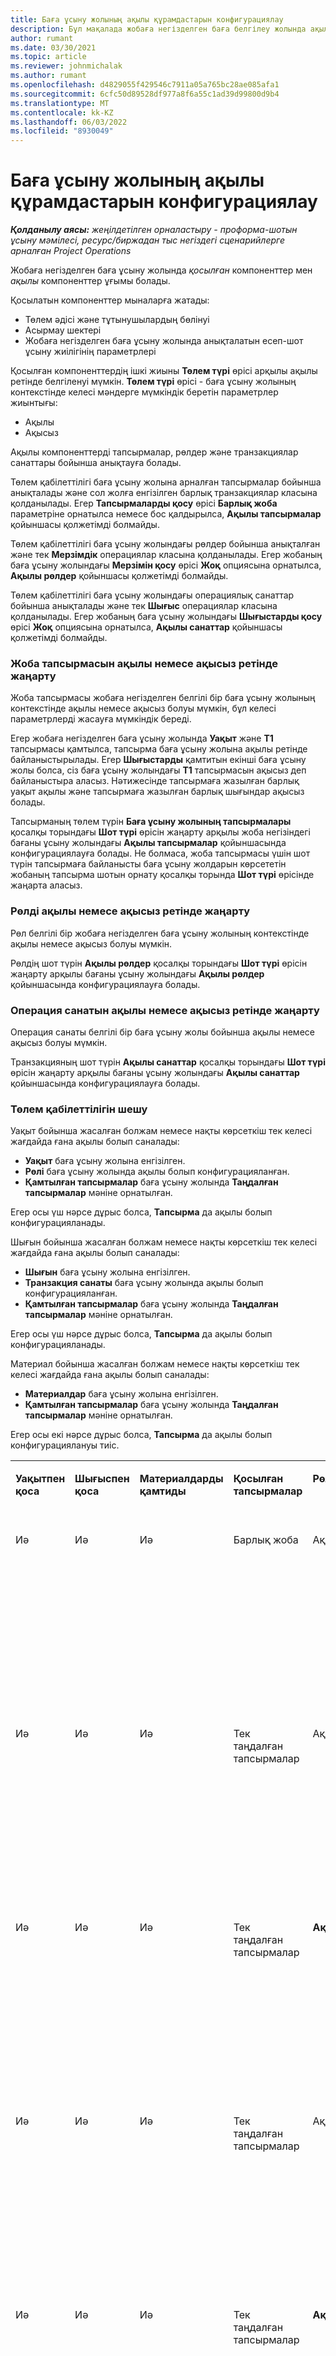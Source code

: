 ```yaml
---
title: Баға ұсыну жолының ақылы құрамдастарын конфигурациялау
description: Бұл мақалада жобаға негізделген баға белгілеу жолында ақылы және ақы алынбайтын құрамдастарды орнату туралы ақпарат берілген.
author: rumant
ms.date: 03/30/2021
ms.topic: article
ms.reviewer: johnmichalak
ms.author: rumant
ms.openlocfilehash: d4829055f429546c7911a05a765bc28ae085afa1
ms.sourcegitcommit: 6cfc50d89528df977a8f6a55c1ad39d99800d9b4
ms.translationtype: MT
ms.contentlocale: kk-KZ
ms.lasthandoff: 06/03/2022
ms.locfileid: "8930049"
---
```

# <a name="configure-the-chargeable-components-of-a-quote-line"></a>Баға ұсыну жолының ақылы құрамдастарын конфигурациялау 

_**Қолданылу аясы:** жеңілдетілген орналастыру - проформа-шотын ұсыну мәмілесі, ресурс/биржадан тыс негіздегі сценарийлерге арналған Project Operations_

Жобаға негізделген баға ұсыну жолында *қосылған* компоненттер мен *ақылы* компоненттер ұғымы болады.

Қосылатын компоненттер мыналарға жатады:

  - Төлем әдісі және тұтынушылардың бөлінуі
  - Асырмау шектері 
  - Жобаға негізделген баға ұсыну жолында анықталатын есеп-шот ұсыну жиілігінің параметрлері

Қосылған компоненттердің ішкі жиыны **Төлем түрі** өрісі арқылы ақылы ретінде белгіленуі мүмкін. **Төлем түрі** өрісі - баға ұсыну жолының контекстінде келесі мәндерге мүмкіндік беретін параметрлер жиынтығы:

  - Ақылы
  - Ақысыз

Ақылы компоненттерді тапсырмалар, рөлдер және транзакциялар санаттары бойынша анықтауға болады.

Төлем қабілеттілігі баға ұсыну жолына арналған тапсырмалар бойынша анықталады және сол жолға енгізілген барлық транзакциялар класына қолданылады. Егер **Тапсырмаларды қосу** өрісі **Барлық жоба** параметріне орнатылса немесе бос қалдырылса, **Ақылы тапсырмалар** қойыншасы қолжетімді болмайды.

Төлем қабілеттілігі баға ұсыну жолындағы рөлдер бойынша анықталған және тек **Мерзімдік** операциялар класына қолданылады. Егер жобаның баға ұсыну жолындағы **Мерзімін қосу** өрісі **Жоқ** опциясына орнатылса, **Ақылы рөлдер** қойыншасы қолжетімді болмайды.

Төлем қабілеттілігі баға ұсыну жолындағы операциялық санаттар бойынша анықталады және тек **Шығыс** операциялар класына қолданылады. Егер жобаның баға ұсыну жолындағы **Шығыстарды қосу** өрісі **Жоқ** опциясына орнатылса, **Ақылы санаттар** қойыншасы қолжетімді болмайды.

### <a name="update-a-project-task-to-be-chargeable-or-non-chargeable"></a>Жоба тапсырмасын ақылы немесе ақысыз ретінде жаңарту

Жоба тапсырмасы жобаға негізделген белгілі бір баға ұсыну жолының контекстінде ақылы немесе ақысыз болуы мүмкін, бұл келесі параметрлерді жасауға мүмкіндік береді.

Егер жобаға негізделген баға ұсыну жолында **Уақыт** және **Т1** тапсырмасы қамтылса, тапсырма баға ұсыну жолына ақылы ретінде байланыстырылады. Егер **Шығыстарды** қамтитын екінші баға ұсыну жолы болса, сіз баға ұсыну жолындағы **T1** тапсырмасын ақысыз деп байланыстыра аласыз. Нәтижесінде тапсырмаға жазылған барлық уақыт ақылы және тапсырмаға жазылған барлық шығындар ақысыз болады.

Тапсырманың төлем түрін **Баға ұсыну жолының тапсырмалары** қосалқы торындағы **Шот түрі** өрісін жаңарту арқылы жоба негізіндегі бағаны ұсыну жолындағы **Ақылы тапсырмалар** қойыншасында конфигурациялауға болады. Не болмаса, жоба тапсырмасы үшін шот түрін тапсырмаға байланысты баға ұсыну жолдарын көрсететін жобаның тапсырма шотын орнату қосалқы торында **Шот түрі** өрісінде жаңарта аласыз.

### <a name="update-a-role-to-be-chargeable-or-non-chargeable"></a>Рөлді ақылы немесе ақысыз ретінде жаңарту

Рөл белгілі бір жобаға негізделген баға ұсыну жолының контекстінде ақылы немесе ақысыз болуы мүмкін.

Рөлдің шот түрін **Ақылы рөлдер** қосалқы торындағы **Шот түрі** өрісін жаңарту арқылы бағаны ұсыну жолындағы **Ақылы рөлдер** қойыншасында конфигурациялауға болады.

### <a name="update-a-transaction-category-to-be-chargeable-or-non-chargeable"></a>Операция санатын ақылы немесе ақысыз ретінде жаңарту

Операция санаты белгілі бір баға ұсыну жолы бойынша ақылы немесе ақысыз болуы мүмкін.

Транзакцияның шот түрін **Ақылы санаттар** қосалқы торындағы **Шот түрі** өрісін жаңарту арқылы бағаны ұсыну жолындағы **Ақылы санаттар** қойыншасында конфигурациялауға болады.

### <a name="resolve-chargeability"></a>Төлем қабілеттілігін шешу
Уақыт бойынша жасалған болжам немесе нақты көрсеткіш тек келесі жағдайда ғана ақылы болып саналады:

   - **Уақыт** баға ұсыну жолына енгізілген.
   - **Рөлі** баға ұсыну жолында ақылы болып конфигурацияланған.
   - **Қамтылған тапсырмалар** баға ұсыну жолында **Таңдалған тапсырмалар** мәніне орнатылған. 

Егер осы үш нәрсе дұрыс болса, **Тапсырма** да ақылы болып конфигурацияланады. 

Шығын бойынша жасалған болжам немесе нақты көрсеткіш тек келесі жағдайда ғана ақылы болып саналады: 

   - **Шығын** баға ұсыну жолына енгізілген.
   - **Транзакция санаты** баға ұсыну жолында ақылы болып конфигурацияланған.
   - **Қамтылған тапсырмалар** баға ұсыну жолында **Таңдалған тапсырмалар** мәніне орнатылған.

Егер осы үш нәрсе дұрыс болса, **Тапсырма** да ақылы болып конфигурацияланады. 

Материал бойынша жасалған болжам немесе нақты көрсеткіш тек келесі жағдайда ғана ақылы болып саналады:

   - **Материалдар** баға ұсыну жолына енгізілген.
   - **Қамтылған тапсырмалар** баға ұсыну жолында **Таңдалған тапсырмалар** мәніне орнатылған.

Егер осы екі нәрсе дұрыс болса, **Тапсырма** да ақылы болып конфигурациялануы тиіс. 


<table border="0" cellspacing="0" cellpadding="0">
    <tbody>
        <tr>
            <td width="70" valign="top">
                <p>
                    <strong>Уақытпен қоса</strong>
                </p>
            </td>
            <td width="78" valign="top">
                <p>
                    <strong>Шығыспен қоса</strong>
                    <strong></strong>
                </p>
            </td>
            <td width="63" valign="top">
                <p>
                    <strong>Материалдарды қамтиды</strong>
                    <strong></strong>
                </p>
            </td>
            <td width="75" valign="top">
                <p>
                    <strong>Қосылған тапсырмалар</strong>
                    <strong></strong>
                </p>
            </td>
            <td width="65" valign="top">
                <p>
                    <strong>Рөл</strong>
                    <strong></strong>
                </p>
            </td>
            <td width="70" valign="top">
                <p>
                    <strong>Санат</strong>
                    <strong></strong>
                </p>
            </td>
            <td width="65" valign="top">
                <p>
                    <strong>Тапсырма</strong>
                    <strong></strong>
                </p>
            </td>
            <td width="350" valign="top">
                <p>
                    <strong>Төлем қабілеттілігінің әсері</strong>
                </p>
            </td>
        </tr>
        <tr>
            <td width="70" valign="top">
                <p>
Иә </p>
            </td>
            <td width="78" valign="top">
                <p>
Иә </p>
            </td>
            <td width="63" valign="top">
                <p>
Иә </p>
            </td>
            <td width="75" valign="top">
                <p>
Барлық жоба </p>
            </td>
            <td width="65" valign="top">
                <p>
Ақылы </p>
            </td>
            <td width="70" valign="top">
                <p>
Ақылы </p>
            </td>
            <td width="65" valign="top">
                <p>
Орнату мүмкін емес </p>
            </td>
            <td width="350" valign="top">
                <p>
Уақыт нақты мәніндегі шот ұсыну: Ақылы </p>
                <p>
Шығыс нақты мәніндегі шот ұсыну түрі: Ақылы </p>
                <p>
Материал нақты мәніндегі шот ұсыну түрі: Ақылы </p>
            </td>
        </tr>
        <tr>
            <td width="70" valign="top">
                <p>
Иә </p>
            </td>
            <td width="78" valign="top">
                <p>
Иә </p>
            </td>
            <td width="63" valign="top">
                <p>
Иә </p>
            </td>
            <td width="75" valign="top">
                <p>
Тек таңдалған тапсырмалар </p>
            </td>
            <td width="65" valign="top">
                <p>
Ақылы </p>
            </td>
            <td width="70" valign="top">
                <p>
Ақылы </p>
            </td>
            <td width="65" valign="top">
                <p>
Ақылы </p>
            </td>
            <td width="350" valign="top">
                <p>
Уақыт нақты мәніндегі шот ұсыну: Ақылы </p>
                <p>
Шығыс нақты мәніндегі шот ұсыну түрі: Ақылы </p>
                <p>
Материал нақты мәніндегі шот ұсыну түрі: Ақылы </p>
            </td>
        </tr>
        <tr>
            <td width="70" valign="top">
                <p>
Иә </p>
            </td>
            <td width="78" valign="top">
                <p>
Иә </p>
            </td>
            <td width="63" valign="top">
                <p>
Иә </p>
            </td>
            <td width="75" valign="top">
                <p>
Тек таңдалған тапсырмалар </p>
            </td>
            <td width="65" valign="top">
                <p>
                    <strong>Ақысыз</strong>
                </p>
            </td>
            <td width="70" valign="top">
                <p>
Ақылы </p>
            </td>
            <td width="65" valign="top">
                <p>
Ақылы </p>
            </td>
            <td width="350" valign="top">
                <p>
Уақыт нақты мәніндегі шот ұсыну: <strong>Ақысыз</strong>
                </p>
                <p>
Шығыс нақты мәніндегі шот ұсыну түрі: Ақылы </p>
                <p>
Материал нақты мәніндегі шот ұсыну түрі: Ақылы </p>
            </td>
        </tr>
        <tr>
            <td width="70" valign="top">
                <p>
Иә </p>
            </td>
            <td width="78" valign="top">
                <p>
Иә </p>
            </td>
            <td width="63" valign="top">
                <p>
Иә </p>
            </td>
            <td width="75" valign="top">
                <p>
Тек таңдалған тапсырмалар </p>
            </td>
            <td width="65" valign="top">
                <p>
Ақылы </p>
            </td>
            <td width="70" valign="top">
                <p>
Ақылы </p>
            </td>
            <td width="65" valign="top">
                <p>
                    <strong>Ақысыз</strong>
                </p>
            </td>
            <td width="350" valign="top">
                <p>
Уақыт нақты мәніндегі шот ұсыну: <strong>Ақысыз</strong>
                </p>
                <p>
Шығын нақты мәніндегі шот ұсыну түрі: <strong>Ақысыз</strong>
                </p>
                <p>
Материал нақты мәніндегі шот ұсыну түрі: <strong>Ақысыз</strong>
                </p>
            </td>
        </tr>
        <tr>
            <td width="70" valign="top">
                <p>
Иә </p>
            </td>
            <td width="78" valign="top">
                <p>
Иә </p>
            </td>
            <td width="63" valign="top">
                <p>
Иә </p>
            </td>
            <td width="75" valign="top">
                <p>
Тек таңдалған тапсырмалар </p>
            </td>
            <td width="65" valign="top">
                <p>
                    <strong>Ақысыз</strong>
                </p>
            </td>
            <td width="70" valign="top">
                <p>
Ақылы </p>
            </td>
            <td width="65" valign="top">
                <p>
                    <strong>Ақысыз</strong>
                </p>
            </td>
            <td width="350" valign="top">
                <p>
Уақыт нақты мәніндегі шот ұсыну: <strong>Ақысыз</strong>
                </p>
                <p>
Шығын нақты мәніндегі шот ұсыну түрі: <strong>Ақысыз</strong>
                </p>
                <p>
Материал нақты мәніндегі шот ұсыну түрі: <strong>Ақысыз</strong>
                </p>
            </td>
        </tr>
        <tr>
            <td width="70" valign="top">
                <p>
Иә </p>
            </td>
            <td width="78" valign="top">
                <p>
Иә </p>
            </td>
            <td width="63" valign="top">
                <p>
Иә </p>
            </td>
            <td width="75" valign="top">
                <p>
Тек таңдалған тапсырмалар </p>
            </td>
            <td width="65" valign="top">
                <p>
                    <strong>Ақысыз</strong>
                </p>
            </td>
            <td width="70" valign="top">
                <p>
                    <strong>Ақысыз</strong>
                </p>
            </td>
            <td width="65" valign="top">
                <p>
Ақылы </p>
            </td>
            <td width="350" valign="top">
                <p>
Уақыт нақты мәніндегі шот ұсыну: <strong>Ақысыз</strong>
                </p>
                <p>
Шығын нақты мәніндегі шот ұсыну түрі: <strong>Ақысыз</strong>
                </p>
                <p>
Материал нақты мәніндегі шот ұсыну түрі: Ақылы </p>
            </td>
        </tr>
        <tr>
            <td width="70" valign="top">
                <p>
                    <strong>No</strong>
                </p>
            </td>
            <td width="78" valign="top">
                <p>
Иә </p>
            </td>
            <td width="63" valign="top">
                <p>
Иә </p>
            </td>
            <td width="75" valign="top">
                <p>
Барлық жоба </p>
            </td>
            <td width="65" valign="top">
                <p>
Орнату мүмкін емес </p>
            </td>
            <td width="70" valign="top">
                <p>
                    <strong>Ақылы</strong>
                </p>
            </td>
            <td width="65" valign="top">
                <p>
Орнату мүмкін емес </p>
            </td>
            <td width="350" valign="top">
                <p>
Уақыт нақты мәніндегі шот ұсыну: <strong>Қолжетімді емес</strong>
                </p>
                <p>
Шығыс нақты мәніндегі шот ұсыну түрі: Ақылы </p>
                <p>
Материал нақты мәніндегі шот ұсыну түрі: Ақылы </p>
            </td>
        </tr>
        <tr>
            <td width="70" valign="top">
                <p>
                    <strong>No</strong>
                </p>
            </td>
            <td width="78" valign="top">
                <p>
Иә </p>
            </td>
            <td width="63" valign="top">
                <p>
Иә </p>
            </td>
            <td width="75" valign="top">
                <p>
Барлық жоба </p>
            </td>
            <td width="65" valign="top">
                <p>
Орнату мүмкін емес </p>
            </td>
            <td width="70" valign="top">
                <p>
                    <strong>Ақысыз</strong>
                </p>
            </td>
            <td width="65" valign="top">
                <p>
Орнату мүмкін емес </p>
            </td>
            <td width="350" valign="top">
                <p>
Уақыт нақты мәніндегі шот ұсыну: <strong>Қолжетімді емес</strong>
                </p>
                <p>
Шығын нақты мәніндегі шот ұсыну түрі: <strong>Ақысыз</strong>
                </p>
                <p>
Материал нақты мәніндегі шот ұсыну түрі: Ақылы </p>
            </td>
        </tr>
        <tr>
            <td width="70" valign="top">
                <p>
Иә </p>
            </td>
            <td width="78" valign="top">
                <p>
                    <strong>No</strong>
                </p>
            </td>
            <td width="63" valign="top">
                <p>
Иә </p>
            </td>
            <td width="75" valign="top">
                <p>
Барлық жоба </p>
            </td>
            <td width="65" valign="top">
                <p>
Ақылы </p>
            </td>
            <td width="70" valign="top">
                <p>
Орнату мүмкін емес </p>
            </td>
            <td width="65" valign="top">
                <p>
Орнату мүмкін емес </p>
            </td>
            <td width="350" valign="top">
                <p>
Уақыт нақты мәніндегі шот ұсыну: Ақылы </p>
                <p>
Шығын нақты мәніндегі шот ұсыну түрі: <strong>Қолжетімді емес</strong>
                </p>
                <p>
Материал нақты мәніндегі шот ұсыну түрі: Ақылы </p>
            </td>
        </tr>
        <tr>
            <td width="70" valign="top">
                <p>
Иә </p>
            </td>
            <td width="78" valign="top">
                <p>
                    <strong>No</strong>
                </p>
            </td>
            <td width="63" valign="top">
                <p>
Иә </p>
            </td>
            <td width="75" valign="top">
                <p>
Барлық жоба </p>
            </td>
            <td width="65" valign="top">
                <p>
                    <strong>Ақысыз</strong>
                </p>
            </td>
            <td width="70" valign="top">
                <p>
Орнату мүмкін емес </p>
            </td>
            <td width="65" valign="top">
                <p>
Орнату мүмкін емес </p>
            </td>
            <td width="350" valign="top">
                <p>
Уақыт нақты мәніндегі шот ұсыну: <strong>Ақысыз</strong>
                </p>
                <p>
Шығын нақты мәніндегі шот ұсыну түрі: <strong>Қолжетімді емес</strong>
                </p>
                <p>
Материал нақты мәніндегі шот ұсыну түрі: Ақылы </p>
            </td>
        </tr>
        <tr>
            <td width="70" valign="top">
                <p>
Иә </p>
            </td>
            <td width="78" valign="top">
                <p>
Иә </p>
            </td>
            <td width="63" valign="top">
                <p>
                    <strong>No</strong>
                </p>
            </td>
            <td width="75" valign="top">
                <p>
Барлық жоба </p>
            </td>
            <td width="65" valign="top">
                <p>
Ақылы </p>
            </td>
            <td width="70" valign="top">
                <p>
Ақылы </p>
            </td>
            <td width="65" valign="top">
                <p>
Орнату мүмкін емес </p>
            </td>
            <td width="350" valign="top">
                <p>
Уақыт нақты мәніндегі шот ұсыну: Ақылы </p>
                <p>
Шығыс нақты мәніндегі шот ұсыну түрі: Ақылы </p>
                <p>
Материал нақты мәніндегі шот ұсыну түрі: <strong>Қолжетімді емес</strong>
                </p>
            </td>
        </tr>
        <tr>
            <td width="70" valign="top">
                <p>
Иә </p>
            </td>
            <td width="78" valign="top">
                <p>
Иә </p>
            </td>
            <td width="63" valign="top">
                <p>
                    <strong>No</strong>
                </p>
            </td>
            <td width="75" valign="top">
                <p>
Барлық жоба </p>
            </td>
            <td width="65" valign="top">
                <p>
                    <strong>Ақысыз</strong>
                </p>
            </td>
            <td width="70" valign="top">
                <p>
                    <strong>Ақысыз</strong>
                </p>
            </td>
            <td width="65" valign="top">
                <p>
Орнату мүмкін емес </p>
            </td>
            <td width="350" valign="top">
                <p>
Уақыт нақты мәніндегі шот ұсыну: <strong>Ақысыз</strong>
                </p>
                <p>
Шығын нақты мәніндегі шот ұсыну түрі: <strong>Ақысыз</strong>
                </p>
                <p>
Материал нақты мәніндегі шот ұсыну түрі: <strong>Қолжетімді емес</strong>
                </p>
            </td>
        </tr>
    </tbody>
</table>



[!INCLUDE[footer-include](../../includes/footer-banner.md)]
